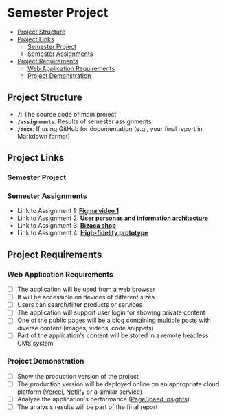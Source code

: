 # Semester Project <!-- omit in toc -->

- [Project Structure](#project-structure)
- [Project Links](#project-links)
  - [Semester Project](#semester-project)
  - [Semester Assignments](#semester-assignments)
- [Project Requirements](#project-requirements)
  - [Web Application Requirements](#web-application-requirements)
  - [Project Demonstration](#project-demonstration)

## Project Structure

- **`/`**: The source code of main project
- **`/assignments`**: Results of semester assignments
- **`/docs`**: If using GitHub for documentation (e.g., your final report in Markdown format)

## Project Links

### Semester Project

<!-- - Link to production version: [**Production Version**](URL_TO_PRODUCTION_VERSION) <!-- Replace with actual URL
- Link to final report: [**Final Report**](URL_TO_FINAL_REPORT) <!-- Replace with actual URL -->

### Semester Assignments

- Link to Assignment 1: [**Figma video 1**](figma_video) <!-- Replace with actual URL -->
- Link to Assignment 2: [**User personas and information architecture**](user-personas-and-information-architecture) <!-- Replace with actual URL -->
- Link to Assignment 3: [**Bizaca shop**](https://bizaca-shop.vercel.app/) <!-- Replace with actual URL -->
- Link to Assignment 4: [**High-fidelity prototype**](high-fidelity-prototype) <!-- Replace with actual URL -->

## Project Requirements

### Web Application Requirements

- [ ] The application will be used from a web browser
- [ ] It will be accessible on devices of different sizes
- [ ] Users can search/filter products or services
- [ ] The application will support user login for showing private content
- [ ] One of the public pages will be a blog containing multiple posts with diverse content (images, videos, code snippets)
- [ ] Part of the application's content will be stored in a remote headless CMS system

### Project Demonstration

- [ ] Show the production version of the project
- [ ] The production version will be deployed online on an appropriate cloud platform ([Vercel](https://vercel.com), [Netlify](https://www.netlify.com/) or a similar service)
- [ ] Analyze the application's performance ([PageSpeed Insights](https://pagespeed.web.dev/))
- [ ] The analysis results will be part of the final report
